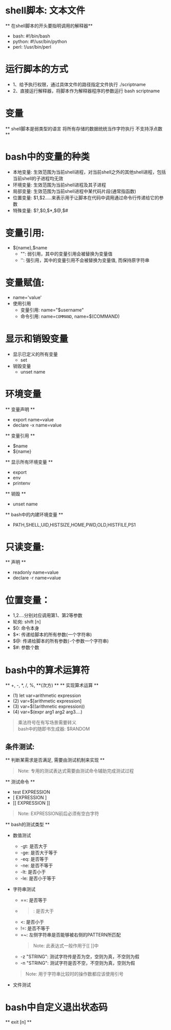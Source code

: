 # shell脚本: 文本文件
** 在shell脚本的开头要指明调用的解释器**
* bash: #!/bin/bash
* python: #!/usr/bin/python
* perl: !/usr/bin/perl

# 运行脚本的方式
* 1、给予执行权限，通过具体文件的路径指定文件执行
        ./scriptname
* 2、直接运行解释器，将脚本作为解释器程序的参数运行
        bash scriptname

# 变量
** shell脚本是弱类型的语言 将所有存储的数据统统当作字符执行 不支持浮点数 **

# bash中的变量的种类
* 本地变量: 生效范围为当前shell进程，对当前shell之外的其他shell进程，包括当前shell的子进程均无效
* 环境变量: 生效范围为当前shell进程及其子进程
* 局部变量: 生效范围为当前shell进程中某代码片段(通常指函数)
* 位置变量: \$1,\$2.....来表示用于让脚本在代码中调用通过命令行传递给它的参数
* 特殊变量: \$?,\$0,\$*,\$@,\$#

# 变量引用:
* \${name},\$name
    * "": 弱引用，其中的变量引用会被替换为变量值
    * '': 强引用，其中的变量引用不会被替换为变量值, 而保持原字符串

# 变量赋值: 
* name='value'
* 使用引用
    * 变量引用: name="$username"
    * 命令引用: name=`COMMAND`, name=$(COMMAND)

# 显示和销毁变量
* 显示已定义的所有变量
    * set 
* 销毁变量
    * unset name 

# 环境变量
** 变量声明 **
* export name=value
* declare -x name=value

** 变量引用 **
* \$name
* \${name}

** 显示所有环境变量 **
* export 
* env
* printenv

** 销毁 **
* unset name

** bash中的内建环境变量 **
* PATH,SHELL,UID,HISTSIZE,HOME,PWD,OLD,HISTFILE,PS1

# 只读变量:
** 声明 ** 
* readonly name=value
* declare -r name=value

# 位置变量：

* $1,$2....分别对应调用第1、第2等参数
* 轮岗: shift [n]
* $0: 命令本身
* $*: 传递给脚本的所有参数(一个字符串)
* $@: 传递给脚本的所有参数(-个参数一个字符串)
* $#: 参数个数

# bash中的算术运算符
** +, -, \*, /, %, \*\*(次方) **
** 实现算术运算 **
* (1) let var=arithmetic expression
* (2) var=$[arithmetic expression]
* (3) var=$((arithmetic expression))
* (4) var=$(expr arg1 arg2 arg3....)  
> 乘法符号在有写场景需要转义  
> bash中的随即书生成器: $RANDOM

## 条件测试:
** 判断某需求是否满足, 需要由测试机制来实现 **
> Note: 专用的测试表达式需要由测试命令辅助完成测试过程

** 测试命令 **
* test EXPRESSION
* [ EXPRESSION ]
* [[ EXPRESSION ]]  
> Note: EXPRESSION前后必须有空白字符

** bash的测试类型 **
* 数值测试
    * -gt: 是否大于
    * -ge: 是否大于等于
    * -eq: 是否等于
    * -ne: 是否不等于
    * -lt: 是否小于
    * -le: 是否小于等于

* 字符串测试
    * ==: 是否等于
    * >: 是否大于
    * <: 是否小于
    * !=: 是否不等于
    * =~: 左侧字符串是否能够被右侧的PATTERN所匹配  
        > Note: 此表达式一般作用于[[  ]]中
    * -z "STRING": 测试字符传是否为空，空则为真，不空则为假
    * -n "STRING": 测试字符是否不空，不空则为真，空则为假  
    > Note: 用于字符串比较时的操作数都应该使用引号
* 文件测试

# bash中自定义退出状态码
** exit [n] **
